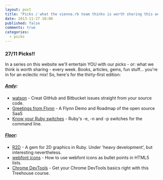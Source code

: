 ```yaml
---
layout: post
title: "Picks / what the vienna.rb team thinks is worth sharing this week"
date: 2013-11-27 10:00
published: false
comments: true
categories:
  - picks
---
```


### 27/11 Picks!!

In a series on this website we'll entertain YOU with our picks - or: what we think is worth sharing - every week.
Books, articles, gems, fun stuff... you're in for an eclectic mix! So, here's for the thirty-first edition:

##### [Andy][1]:
  - [watson][2] - Creat GitHub and Bitbucket issues straight from your source code.
  - [Greetings from Flynn][3] - A Flynn Demo and Roadmap of the open source SaaS
  - [Know your Ruby switches][4] - Ruby's -e, -n and -p switches for the command line.

##### [Floor][5]:
  - [R2D][6] - A gem for 2D graphics in Ruby. Under 'heavy development', but interesting nevertheless.
  - [webfont icons][7] - How to use webfont icons as bullet points in HTML5 lists.
  - [Chrome DevTools][8] - Get your Chrome DevTools basics right with this Treehouse course.
  
[1]: http://www.twitter.com/pxlpnk
[2]: http://goosecode.com/watson/
[3]: https://flynn.io/blog/demo-roadmap
[4]: http://robm.me.uk/ruby/2013/11/20/ruby-enp.html
[5]: http://www.twitter.com/floordrees
[6]: http://www.ruby2d.com/
[7]: http://www.sitepoint.com/use-webfont-icons-bullet-points-html5-lists/
[8]: http://teamtreehouse.com/library/technology-foundations/chrome-devtools-basics/the-elements-panel
